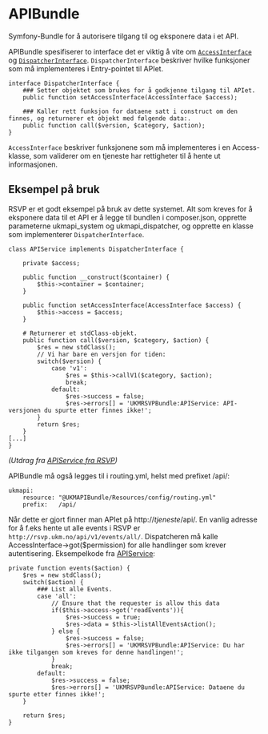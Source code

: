 APIBundle
=========

Symfony-Bundle for å autorisere tilgang til og eksponere data i et API.

APIBundle spesifiserer to interface det er viktig å vite om [`AccessInterface`](src/Util/AccessInterface.php) og [`DispatcherInterface`](src/Util/DispatcherInterface.php). `DispatcherInterface` beskriver hvilke funksjoner som må implementeres i Entry-pointet til APIet.

```
interface DispatcherInterface {
	### Setter objektet som brukes for å godkjenne tilgang til APIet.
	public function setAccessInterface(AccessInterface $access);

	### Kaller rett funksjon for dataene satt i construct om den finnes, og returnerer et objekt med følgende data:.
	public function call($version, $category, $action);	
}
```

`AccessInterface` beskriver funksjonene som må implementeres i en Access-klasse, som validerer om en tjeneste har rettigheter til å hente ut informasjonen.

Eksempel på bruk
----------------
RSVP er et godt eksempel på bruk av dette systemet. Alt som kreves for å eksponere data til et API er å legge til bundlen i composer.json, opprette parameterne ukmapi_system og ukmapi_dispatcher, og opprette en klasse som implementerer `DispatcherInterface`.

```
class APIService implements DispatcherInterface {

	private $access;

	public function __construct($container) {
		$this->container = $container;
	}

	public function setAccessInterface(AccessInterface $access) {
		$this->access = $access;
	}

	# Returnerer et stdClass-objekt.
	public function call($version, $category, $action) {
		$res = new stdClass();
		// Vi har bare en versjon for tiden:
		switch($version) {
			case 'v1':
				$res = $this->callV1($category, $action);
				break;
			default:
				$res->success = false;
				$res->errors[] = 'UKMRSVPBundle:APIService: API-versjonen du spurte etter finnes ikke!';
		}
		return $res;
	}
[...]
}
```
*(Utdrag fra [APIService fra RSVP](https://github.com/UKMNorge/UKMRSVP/blob/master/src/UKMNorge/RSVPBundle/Services/APIService.php))*

APIBundle må også legges til i routing.yml, helst med prefixet /api/:
```
ukmapi:
    resource: "@UKMAPIBundle/Resources/config/routing.yml"
    prefix:   /api/
```

Når dette er gjort finner man APIet på http://*tjeneste*/api/. En vanlig adresse for å f.eks hente ut alle events i RSVP er `http://rsvp.ukm.no/api/v1/events/all/`. Dispatcheren må kalle AccessInterface->got($permission) for alle handlinger som krever autentisering. Eksempelkode fra [APIService](https://github.com/UKMNorge/UKMRSVP/blob/master/src/UKMNorge/RSVPBundle/Services/APIService.php):
```
private function events($action) {
	$res = new stdClass();
	switch($action) {
		### List alle Events.
		case 'all':
			// Ensure that the requester is allow this data
			if($this->access->got('readEvents')){
				$res->success = true;
				$res->data = $this->listAllEventsAction();
			} else {
				$res->success = false;
				$res->errors[] = 'UKMRSVPBundle:APIService: Du har ikke tilgangen som kreves for denne handlingen!';
			}
			break;
		default:
			$res->success = false;
			$res->errors[] = 'UKMRSVPBundle:APIService: Dataene du spurte etter finnes ikke!';
	}

	return $res;
}
```